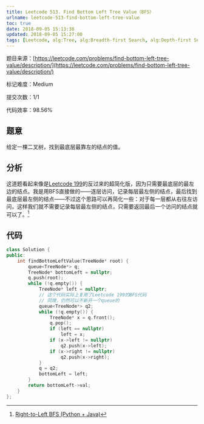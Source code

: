 ```yaml
---
title: Leetcode 513. Find Bottom Left Tree Value（BFS）
urlname: leetcode-513-find-bottom-left-tree-value
toc: true
date: 2018-09-05 15:13:38
updated: 2018-09-05 15:27:00
tags: [Leetcode, alg:Tree, alg:Breadth-first Search, alg:Depth-first Search]
---
```


题目来源：[https://leetcode.com/problems/find-bottom-left-tree-value/description/](https://leetcode.com/problems/find-bottom-left-tree-value/description/)

标记难度：Medium

提交次数：1/1

代码效率：98.56%

## 题意

给定一棵二叉树，找到最底层最靠左的结点的值。

## 分析

这道题看起来像是[Leetcode 199](/post/leetcode-199-binary-tree-right-side-view)的反过来的超简化版，因为只需要最底层的最左边的结点。我是用BFS直接做的——逐层访问，记录每层最左侧的结点，最后找到最底层最左侧的结点——不过这个思路可以再简化一些：对于每一层都从右往左访问，这样我们就不需要记录每层最左侧的结点，只需要返回最后一个访问的结点就可以了。[^stefan]

[^stefan]: [Right-to-Left BFS (Python + Java)](https://leetcode.com/problems/find-bottom-left-tree-value/discuss/98779/Right-to-Left-BFS-%28Python-+-Java%29)

## 代码

```cpp
class Solution {
public:
    int findBottomLeftValue(TreeNode* root) {
        queue<TreeNode*> q;
        TreeNode* bottomLeft = nullptr;
        q.push(root);
        while (!q.empty()) {
            TreeNode* left = nullptr;
            // 这个代码实际上复用了Leetcode 199的BFS代码
            // 同理，仍然可以不新开一个queue的
            queue<TreeNode*> q2;
            while (!q.empty()) {
                TreeNode* x = q.front();
                q.pop();
                if (left == nullptr)
                    left = x;
                if (x->left != nullptr)
                    q2.push(x->left);
                if (x->right != nullptr)
                    q2.push(x->right);
            }
            q = q2;
            bottomLeft = left;
        }
        return bottomLeft->val;
    }
};
```

